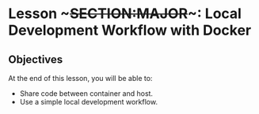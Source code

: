 <!SLIDE>
# Lesson ~~~SECTION:MAJOR~~~: Local Development Workflow with Docker
## Objectives

At the end of this lesson, you will be able to:

* Share code between container and host.
* Use a simple local development workflow.
